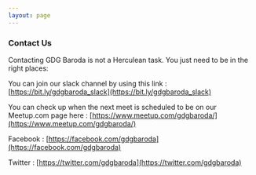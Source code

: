 ```yaml
---
layout: page
---
```

### Contact Us

Contacting GDG Baroda is not a Herculean task. You just need to be in the right places:

You can join our slack channel by using this link : [https://bit.ly/gdgbaroda_slack](https://bit.ly/gdgbaroda_slack)

You can check up when the next meet is scheduled to be on our Meetup.com page here : [https://www.meetup.com/gdgbaroda/](https://www.meetup.com/gdgbaroda/)

Facebook : 
[https://facebook.com/gdgbaroda](https://facebook.com/gdgbaroda)

Twitter : 
[https://twitter.com/gdgbaroda](https://twitter.com/gdgbaroda)
